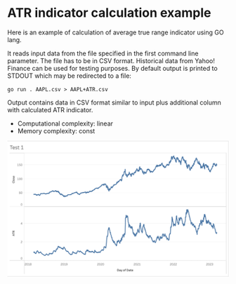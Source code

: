 # ATR indicator calculation example

Here is an example of calculation of average true range indicator using GO lang.

It reads input data from the file specified in the first command line parameter.
The file has to be in CSV format. Historical data from Yahoo! Finance can be
used for testing purposes. By default output is printed to STDOUT which may
be redirected to a file:

```
go run . AAPL.csv > AAPL+ATR.csv
```

Output contains data in CSV format similar to input plus additional column with
calculated ATR indicator.

 * Computational complexity: linear
 * Memory complexity: const

![Test1](https://github.com/ananich/atr-go/blob/bf7afdbe19a2a8eb0fc24efa595a83a72c46e320/Screen%20Shot%202023-03-11%20at%2011.03.51%20PM.png)


